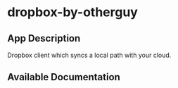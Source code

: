 # dropbox-by-otherguy

## App Description

Dropbox client which syncs a local path with your cloud.

## Available Documentation

